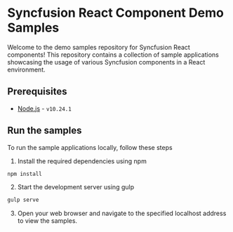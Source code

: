# Syncfusion React Component Demo Samples

Welcome to the demo samples repository for Syncfusion React components! This repository contains a collection of sample applications showcasing the usage of various Syncfusion components in a React environment.

## Prerequisites

- [Node.js](https://nodejs.org/en) -  `v10.24.1`

## Run the samples

To run the sample applications locally, follow these steps

1. Install the required dependencies using npm

```bash
npm install
```

2. Start the development server using gulp

```bash
gulp serve
```

3. Open your web browser and navigate to the specified localhost address to view the samples.

